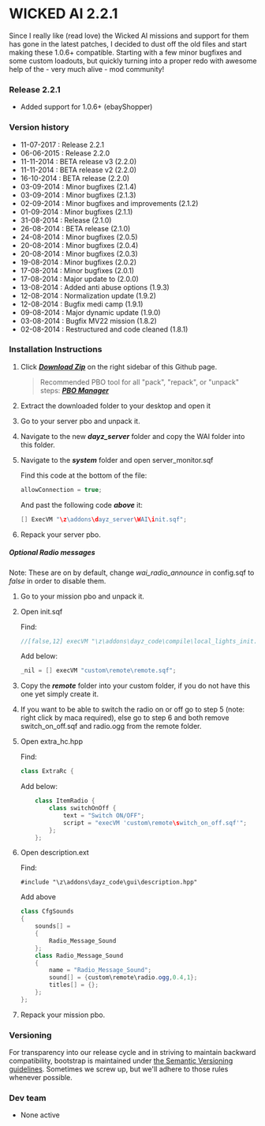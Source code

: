 WICKED AI 2.2.1
==============

Since I really like (read love) the Wicked AI missions and support for them has gone in the latest patches, I decided to dust off the old files and start making these 1.0.6+ compatible. Starting with a few minor bugfixes and some custom loadouts, but quickly turning into a proper redo with awesome help of the - very much alive - mod community!

### Release 2.2.1
- Added support for 1.0.6+ (ebayShopper)

### Version history
- 11-07-2017 : Release 2.2.1
- 06-06-2015 : Release 2.2.0
- 11-11-2014 : BETA release v3 (2.2.0)
- 11-11-2014 : BETA release v2 (2.2.0)
- 16-10-2014 : BETA release (2.2.0)
- 03-09-2014 : Minor bugfixes (2.1.4)
- 03-09-2014 : Minor bugfixes (2.1.3)
- 02-09-2014 : Minor bugfixes and improvements (2.1.2)
- 01-09-2014 : Minor bugfixes (2.1.1)
- 31-08-2014 : Release (2.1.0)
- 26-08-2014 : BETA release (2.1.0)
- 24-08-2014 : Minor bugfixes (2.0.5)
- 20-08-2014 : Minor bugfixes (2.0.4)
- 20-08-2014 : Minor bugfixes (2.0.3)
- 19-08-2014 : Minor bugfixes (2.0.2)
- 17-08-2014 : Minor bugfixes (2.0.1)
- 17-08-2014 : Major update to (2.0.0)
- 13-08-2014 : Added anti abuse options (1.9.3)
- 12-08-2014 : Normalization update (1.9.2)
- 12-08-2014 : Bugfix medi camp (1.9.1)
- 09-08-2014 : Major dynamic update (1.9.0)
- 03-08-2014 : Bugfix MV22 mission (1.8.2)
- 02-08-2014 : Restructured and code cleaned (1.8.1)

### Installation Instructions

1. Click ***[Download Zip](https://github.com/f3cuk/WICKED-AI/archive/master.zip)*** on the right sidebar of this Github page.

	> Recommended PBO tool for all "pack", "repack", or "unpack" steps: ***[PBO Manager](http://www.armaholic.com/page.php?id=16369)***

2. Extract the downloaded folder to your desktop and open it
3. Go to your server pbo and unpack it.
4. Navigate to the new ***dayz_server*** folder and copy the WAI folder into this folder.
5. Navigate to the ***system*** folder and open server_monitor.sqf

	Find this code at the bottom of the file:

	~~~~java
	allowConnection = true;	
	~~~~
	
	And past the following code ***above*** it:
	
	~~~~java
	[] ExecVM "\z\addons\dayz_server\WAI\init.sqf";
	~~~~

6. Repack your server pbo.

##### Optional Radio messages
Note: These are on by default, change *wai_radio_announce* in config.sqf to *false* in order to disable them.

1. Go to your mission pbo and unpack it.
2. Open init.sqf

	Find:

	~~~~java
	//[false,12] execVM "\z\addons\dayz_code\compile\local_lights_init.sqf";	
	~~~~
	
	Add below:
	
	~~~~java
	_nil = [] execVM "custom\remote\remote.sqf";
	~~~~

3. Copy the ***remote*** folder into your custom folder, if you do not have this one yet simply create it.
4. If you want to be able to switch the radio on or off go to step 5 (note: right click by maca required), else go to step 6 and both remove switch_on_off.sqf and radio.ogg from the remote folder.
5. Open extra_hc.hpp

	Find:
	~~~~java
	class ExtraRc {
	~~~~

	Add below:
	~~~~java
		class ItemRadio {
			class switchOnOff {
				text = "Switch ON/OFF";
				script = "execVM 'custom\remote\switch_on_off.sqf'";
			};
		};
	~~~~

6. Open description.ext

	Find:
	~~~~
	#include "\z\addons\dayz_code\gui\description.hpp"
	~~~~

	Add above
	~~~~java
	class CfgSounds
	{
		sounds[] =
		{
			Radio_Message_Sound
		};
		class Radio_Message_Sound
		{
			name = "Radio_Message_Sound";
			sound[] = {custom\remote\radio.ogg,0.4,1};
			titles[] = {};
		};
	};
	~~~~
7. Repack your mission pbo.



### Versioning

For transparency into our release cycle and in striving to maintain backward compatibility, bootstrap is maintained under [the Semantic Versioning guidelines](http://semver.org/). Sometimes we screw up, but we'll adhere to those rules whenever possible.

### Dev team
- None active
